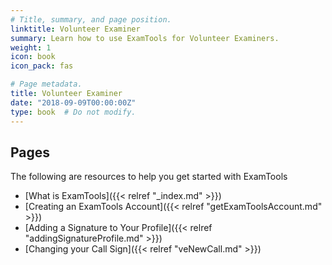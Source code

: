 ```yaml
---
# Title, summary, and page position.
linktitle: Volunteer Examiner
summary: Learn how to use ExamTools for Volunteer Examiners.
weight: 1
icon: book
icon_pack: fas

# Page metadata.
title: Volunteer Examiner
date: "2018-09-09T00:00:00Z"
type: book  # Do not modify.
---
```


## Pages

The following are resources to help you get started with ExamTools

* [What is ExamTools]({{< relref "_index.md" >}})
* [Creating an ExamTools Account]({{< relref "getExamToolsAccount.md" >}})
* [Adding a Signature to Your Profile]({{< relref "addingSignatureProfile.md" >}})
* [Changing your Call Sign]({{< relref "veNewCall.md" >}})